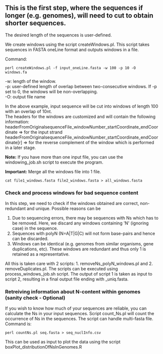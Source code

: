 ## This is the first step, where the sequences if longer (e.g. genomes), will need to cut to obtain shorter sequences. 

The desired length of the sequences is user-defined.

We create windows using the script createWindows.pl. This script takes sequences in FASTA oneLine format and outputs windows in a file.

Command:

    perl createWindows.pl -f input_oneLine.fasta -w 100 -p 10 -O windows.fa

-w: length of the window.\
-p: user-defined length of overlap between two-consecutive windows. 
If -p set to 0, the windows will be non-overlapping.\
-O: output file name 


In the above example, input sequence will be cut into windows of length 100 with an overlap of 10nt.  
The headers for the windows are customized and will contain the following information:  
headerFromOriginalsequenceFile_windowNumber_startCoordinate_endCoordinate => for the input strand  
headerFromOriginalsequenceFile_windowNumber_startCoordinate_endCoordinate[r] => for the reverse complement of the window which is performed in a later stage.  

**Note:** If you have more than one input file, you can use the windowing_job.sh script to execute the program.

**Important:** Merge all the windows file into 1 file.

	cat file1_windows.fasta file2_windows.fasta > all_windows.fasta


### Check and process windows for bad sequence content
In this step, we need to check if the windows obtained are correct, non-redundant and unique. Possible reasons can be
1. Due to sequencing errors, there may be sequences with Ns which has to be removed. Here, we discard any windows containing 'N' (ignoring case) in the sequence. 
2. Sequences with polyN (N=A|T|G|C) will not form base-pairs and hence can be discarded.
3. Windows can be identical (e.g. genomes from similar organisms, gene duplications, etc). These windows are redundant and thus only 1 is retained as a representative.

All this is taken care with 2 scripts: 1. removeNs_polyN_windows.pl and 2. removeDuplicates.pl. The scripts can be executed using process_windows_job.sh script. The output of script 1 is taken as input to script 2, resulting in a final output file ending with \_uniq.fasta.

### Retreiving information about N-content within genomes (sanity check - Optional)

If you wish to know how much of your sequences are reliable, you can calculate the Ns in your input sequences. Script count_Ns.pl will count the occurrence of Ns in the sequences. The script can handle multi-fasta file. Command is:
	
	perl countNs.pl seq.fasta > seq_nuclInfo.csv

This can be used as input to plot the data using the script boxPlot_distributionOfNsInGenomes.R


